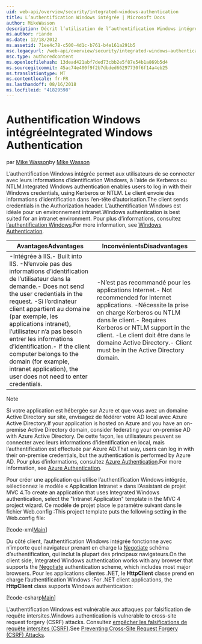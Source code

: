 ```yaml
---
uid: web-api/overview/security/integrated-windows-authentication
title: L’authentification Windows intégrée | Microsoft Docs
author: MikeWasson
description: Décrit l’utilisation de l’authentification Windows intégrée dans l’API Web ASP.NET.
ms.author: riande
ms.date: 12/18/2012
ms.assetid: 71ee4c78-c500-4d1c-b761-b4e161a291b5
msc.legacyurl: /web-api/overview/security/integrated-windows-authentication
msc.type: authoredcontent
ms.openlocfilehash: 13dead421abf7ded73cbb2e5f87e54b1a869b5d4
ms.sourcegitcommit: 45ac74e400f9f2b7dbded66297730f6f14a4eb25
ms.translationtype: MT
ms.contentlocale: fr-FR
ms.lasthandoff: 08/16/2018
ms.locfileid: "41829598"
---
```

<a name="integrated-windows-authentication"></a><span data-ttu-id="82969-103">Authentification Windows intégrée</span><span class="sxs-lookup"><span data-stu-id="82969-103">Integrated Windows Authentication</span></span>
====================
<span data-ttu-id="82969-104">par [Mike Wasson](https://github.com/MikeWasson)</span><span class="sxs-lookup"><span data-stu-id="82969-104">by [Mike Wasson](https://github.com/MikeWasson)</span></span>

<span data-ttu-id="82969-105">L’authentification Windows intégrée permet aux utilisateurs de se connecter avec leurs informations d’identification Windows, à l’aide de Kerberos ou NTLM.</span><span class="sxs-lookup"><span data-stu-id="82969-105">Integrated Windows authentication enables users to log in with their Windows credentials, using Kerberos or NTLM.</span></span> <span data-ttu-id="82969-106">Le client envoie des informations d’identification dans l’en-tête d’autorisation.</span><span class="sxs-lookup"><span data-stu-id="82969-106">The client sends credentials in the Authorization header.</span></span> <span data-ttu-id="82969-107">L’authentification Windows est idéale pour un environnement intranet.</span><span class="sxs-lookup"><span data-stu-id="82969-107">Windows authentication is best suited for an intranet environment.</span></span> <span data-ttu-id="82969-108">Pour plus d’informations, consultez [l’authentification Windows](https://www.iis.net/configreference/system.webserver/security/authentication/windowsauthentication).</span><span class="sxs-lookup"><span data-stu-id="82969-108">For more information, see [Windows Authentication](https://www.iis.net/configreference/system.webserver/security/authentication/windowsauthentication).</span></span>

| <span data-ttu-id="82969-109">Avantages</span><span class="sxs-lookup"><span data-stu-id="82969-109">Advantages</span></span> | <span data-ttu-id="82969-110">Inconvénients</span><span class="sxs-lookup"><span data-stu-id="82969-110">Disadvantages</span></span> |
| --- | --- |
| <span data-ttu-id="82969-111">-Intégrée à IIS.</span><span class="sxs-lookup"><span data-stu-id="82969-111">- Built into IIS.</span></span> <span data-ttu-id="82969-112">-N’envoie pas des informations d’identification de l’utilisateur dans la demande.</span><span class="sxs-lookup"><span data-stu-id="82969-112">- Does not send the user credentials in the request.</span></span> <span data-ttu-id="82969-113">-Si l’ordinateur client appartient au domaine (par exemple, les applications intranet), l’utilisateur n’a pas besoin entrer les informations d’identification.</span><span class="sxs-lookup"><span data-stu-id="82969-113">- If the client computer belongs to the domain (for example, intranet application), the user does not need to enter credentials.</span></span> | <span data-ttu-id="82969-114">-N’est pas recommandé pour les applications Internet.</span><span class="sxs-lookup"><span data-stu-id="82969-114">- Not recommended for Internet applications.</span></span> <span data-ttu-id="82969-115">-Nécessite la prise en charge Kerberos ou NTLM dans le client.</span><span class="sxs-lookup"><span data-stu-id="82969-115">- Requires Kerberos or NTLM support in the client.</span></span> <span data-ttu-id="82969-116">-Le client doit être dans le domaine Active Directory.</span><span class="sxs-lookup"><span data-stu-id="82969-116">- Client must be in the Active Directory domain.</span></span> |

> [!NOTE]
> <span data-ttu-id="82969-117">Si votre application est hébergée sur Azure et que vous avez un domaine Active Directory sur site, envisagez de fédérer votre AD local avec Azure Active Directory.</span><span class="sxs-lookup"><span data-stu-id="82969-117">If your application is hosted on Azure and you have an on-premise Active Directory domain, consider federating your on-premise AD with Azure Active Directory.</span></span> <span data-ttu-id="82969-118">De cette façon, les utilisateurs peuvent se connecter avec leurs informations d’identification en local, mais l’authentification est effectuée par Azure AD.</span><span class="sxs-lookup"><span data-stu-id="82969-118">That way, users can log in with their on-premise credentials, but the authentication is performed by Azure AD.</span></span> <span data-ttu-id="82969-119">Pour plus d’informations, consultez [Azure Authentication](../../../visual-studio/overview/2012/windows-azure-authentication.md).</span><span class="sxs-lookup"><span data-stu-id="82969-119">For more information, see [Azure Authentication](../../../visual-studio/overview/2012/windows-azure-authentication.md).</span></span>


<span data-ttu-id="82969-120">Pour créer une application qui utilise l’authentification Windows intégrée, sélectionnez le modèle « Application Intranet » dans l’Assistant de projet MVC 4.</span><span class="sxs-lookup"><span data-stu-id="82969-120">To create an application that uses Integrated Windows authentication, select the "Intranet Application" template in the MVC 4 project wizard.</span></span> <span data-ttu-id="82969-121">Ce modèle de projet place le paramètre suivant dans le fichier Web.config :</span><span class="sxs-lookup"><span data-stu-id="82969-121">This project template puts the following setting in the Web.config file:</span></span>

[!code-xml[Main](integrated-windows-authentication/samples/sample1.xml)]

<span data-ttu-id="82969-122">Du côté client, l’authentification Windows intégrée fonctionne avec n’importe quel navigateur prenant en charge la [Negotiate](http://www.ietf.org/rfc/rfc4559.txt) schéma d’authentification, qui inclut la plupart des principaux navigateurs.</span><span class="sxs-lookup"><span data-stu-id="82969-122">On the client side, Integrated Windows authentication works with any browser that supports the [Negotiate](http://www.ietf.org/rfc/rfc4559.txt) authentication scheme, which includes most major browsers.</span></span> <span data-ttu-id="82969-123">Pour les applications clientes .NET, le **HttpClient** classe prend en charge l’authentification Windows :</span><span class="sxs-lookup"><span data-stu-id="82969-123">For .NET client applications, the **HttpClient** class supports Windows authentication:</span></span>

[!code-csharp[Main](integrated-windows-authentication/samples/sample2.cs)]

<span data-ttu-id="82969-124">L’authentification Windows est vulnérable aux attaques par falsification de requête intersites.</span><span class="sxs-lookup"><span data-stu-id="82969-124">Windows authentication is vulnerable to cross-site request forgery (CSRF) attacks.</span></span> <span data-ttu-id="82969-125">Consultez [empêcher les falsifications de requête intersites (CSRF)](preventing-cross-site-request-forgery-csrf-attacks.md).</span><span class="sxs-lookup"><span data-stu-id="82969-125">See [Preventing Cross-Site Request Forgery (CSRF) Attacks](preventing-cross-site-request-forgery-csrf-attacks.md).</span></span>

